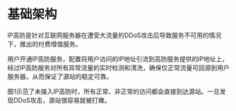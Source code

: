 # 基础架构

IP高防是针对互联网服务器在遭受大流量的DDoS攻击后导致服务不可用的情况下，推出的付费增值服务。

用户开通IP高防服务，配置将用户访问的IP地址引流到高防服务提供的IP地址上，经过IP高防服务对所有异常流量的实时检测和清洗，确保仅正常流量可回源到用户服务器，从而保证了源站的稳定可靠。

图1示范了未接入IP高防时，所有正常、非正常的访问都会直接到达源站。一旦发现DDoS攻击，源站很容易就被打瘫。

